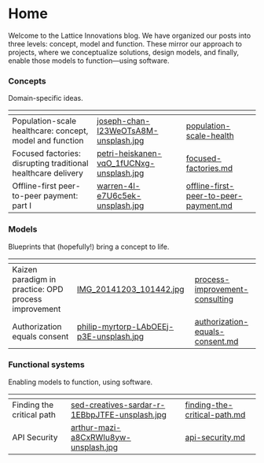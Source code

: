 # Home

Welcome to the Lattice Innovations blog. We have organized our posts into three levels: concept, model and function. These mirror our approach to projects, where we conceptualize solutions, design models, and finally, enable those models to function—using software.

### Concepts

Domain-specific ideas.

<table data-view="cards"><thead><tr><th></th><th data-hidden data-card-cover data-type="files"></th><th data-hidden data-card-target data-type="content-ref"></th></tr></thead><tbody><tr><td>Population-scale healthcare: concept, model and function</td><td><a href=".gitbook/assets/joseph-chan-I23WeOTsA8M-unsplash.jpg">joseph-chan-I23WeOTsA8M-unsplash.jpg</a></td><td><a href="readme/population-scale-health/">population-scale-health</a></td></tr><tr><td>Focused factories: disrupting traditional healthcare delivery</td><td><a href=".gitbook/assets/petri-heiskanen-vqO_1fUCNxg-unsplash.jpg">petri-heiskanen-vqO_1fUCNxg-unsplash.jpg</a></td><td><a href="focused-factories.md">focused-factories.md</a></td></tr><tr><td>Offline-first peer-to-peer payment: part I</td><td><a href=".gitbook/assets/warren-4l-e7U6c5ek-unsplash.jpg">warren-4l-e7U6c5ek-unsplash.jpg</a></td><td><a href="offline-first-peer-to-peer-payment.md">offline-first-peer-to-peer-payment.md</a></td></tr></tbody></table>



### Models

Blueprints that (hopefully!) bring a concept to life.

<table data-view="cards"><thead><tr><th></th><th data-hidden data-card-cover data-type="files"></th><th data-hidden data-card-target data-type="content-ref"></th></tr></thead><tbody><tr><td>Kaizen paradigm in practice: OPD process improvement</td><td><a href=".gitbook/assets/IMG_20141203_101442.jpg">IMG_20141203_101442.jpg</a></td><td><a href="process-improvement-consulting/">process-improvement-consulting</a></td></tr><tr><td>Authorization equals consent</td><td><a href=".gitbook/assets/philip-myrtorp-LAbOEEj-p3E-unsplash.jpg">philip-myrtorp-LAbOEEj-p3E-unsplash.jpg</a></td><td><a href="authorization-equals-consent.md">authorization-equals-consent.md</a></td></tr></tbody></table>



### Functional systems

Enabling models to function, using software.

<table data-view="cards"><thead><tr><th></th><th data-hidden data-card-cover data-type="files"></th><th data-hidden data-card-target data-type="content-ref"></th></tr></thead><tbody><tr><td>Finding the critical path</td><td><a href=".gitbook/assets/sed-creatives-sardar-r-1EBbpJTFE-unsplash.jpg">sed-creatives-sardar-r-1EBbpJTFE-unsplash.jpg</a></td><td><a href="finding-the-critical-path.md">finding-the-critical-path.md</a></td></tr><tr><td>API Security</td><td><a href=".gitbook/assets/arthur-mazi-a8CxRWIu8yw-unsplash.jpg">arthur-mazi-a8CxRWIu8yw-unsplash.jpg</a></td><td><a href="readme/api-security.md">api-security.md</a></td></tr></tbody></table>
